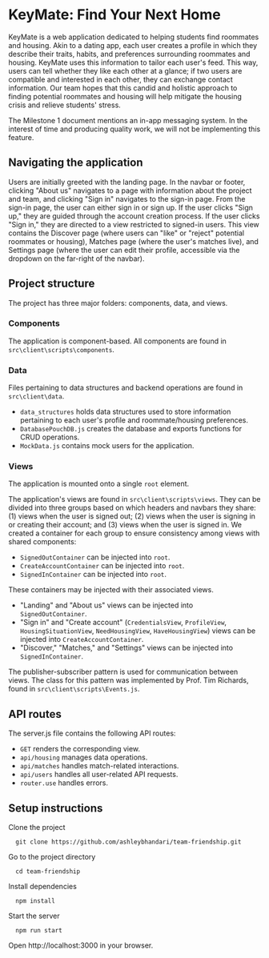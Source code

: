 # KeyMate: Find Your Next Home
KeyMate is a web application dedicated to helping students find roommates and housing. Akin to a dating app, each user creates a profile in which they describe their traits, habits, and preferences surrounding roommates and housing. KeyMate uses this information to tailor each user's feed. This way, users can tell whether they like each other at a glance; if two users are compatible and interested in each other, they can exchange contact information. Our team hopes that this candid and holistic approach to finding potential roommates and housing will help mitigate the housing crisis and relieve students' stress.

The Milestone 1 document mentions an in-app messaging system. In the interest of time and producing quality work, we will not be implementing this feature.

## Navigating the application
Users are initially greeted with the landing page. In the navbar or footer, clicking "About us" navigates to a page with information about the project and team, and clicking "Sign in" navigates to the sign-in page. From the sign-in page, the user can either sign in or sign up. If the user clicks "Sign up," they are guided through the account creation process. If the user clicks "Sign in," they are directed to a view restricted to signed-in users. This view contains the Discover page (where users can "like" or "reject" potential roommates or housing), Matches page (where the user's matches live), and Settings page (where the user can edit their profile, accessible via the dropdown on the far-right of the navbar).

## Project structure
The project has three major folders: components, data, and views.

### Components
The application is component-based. All components are found in `src\client\scripts\components`.

### Data
Files pertaining to data structures and backend operations are found in `src\client\data`.
- `data_structures` holds data structures used to store information pertaining to each user's profile and roommate/housing preferences.
- `DatabasePouchDB.js` creates the database and exports functions for CRUD operations.
- `MockData.js` contains mock users for the application.

### Views
The application is mounted onto a single `root` element.

The application's views are found in `src\client\scripts\views`. They can be divided into three groups based on which headers and navbars they share: (1) views when the user is signed out; (2) views when the user is signing in or creating their account; and (3) views when the user is signed in. We created a container for each group to ensure consistency among views with shared components:

- `SignedOutContainer` can be injected into `root`.
- `CreateAccountContainer` can be injected into `root`.
- `SignedInContainer` can be injected into `root`.

These containers may be injected with their associated views.
- "Landing" and "About us" views can be injected into `SignedOutContainer`.
- "Sign in" and "Create account" (`CredentialsView`, `ProfileView`, `HousingSituationView`, `NeedHousingView`, `HaveHousingView`) views can be injected into `CreateAccountContainer`.
- "Discover," "Matches," and "Settings" views can be injected into `SignedInContainer`.

The publisher-subscriber pattern is used for communication between views. The class for this pattern was implemented by Prof. Tim Richards, found in `src\client\scripts\Events.js`.

## API routes
The server.js file contains the following API routes:
- `GET` renders the corresponding view.
- `api/housing` manages data operations.
- `api/matches` handles match-related interactions.
- `api/users` handles all user-related API requests.
- `router.use` handles errors.

## Setup instructions
Clone the project
```
  git clone https://github.com/ashleybhandari/team-friendship.git
```
Go to the project directory
```
  cd team-friendship
```
Install dependencies
```
  npm install
```
Start the server
```
  npm run start
```
Open http://localhost:3000 in your browser.